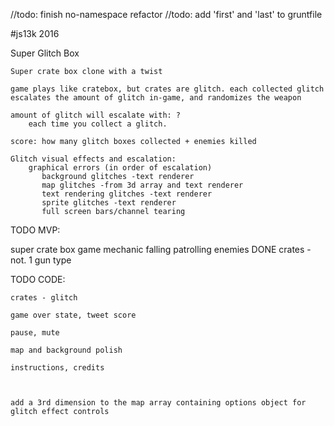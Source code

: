 //todo: finish no-namespace refactor
//todo: add 'first' and 'last' to gruntfile

#js13k 2016

Super Glitch Box

    Super crate box clone with a twist
    
    game plays like cratebox, but crates are glitch. each collected glitch escalates the amount of glitch in-game, and randomizes the weapon
    
    amount of glitch will escalate with: ?
        each time you collect a glitch.

    score: how many glitch boxes collected + enemies killed
        
    Glitch visual effects and escalation:
        graphical errors (in order of escalation)
           background glitches -text renderer
           map glitches -from 3d array and text renderer
           text rendering glitches -text renderer
           sprite glitches -text renderer
           full screen bars/channel tearing
           

        
           
TODO MVP:
  
  super crate box game mechanic
    falling patrolling enemies DONE
    crates -not.
    1 gun type

TODO CODE:

   
    crates - glitch
    
    game over state, tweet score

    pause, mute
    
    map and background polish

    instructions, credits
    
    
    
    add a 3rd dimension to the map array containing options object for glitch effect controls
